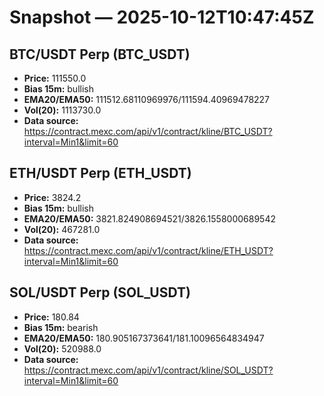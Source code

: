 # Snapshot — 2025-10-12T10:47:45Z

## BTC/USDT Perp (BTC_USDT)
- **Price:** 111550.0
- **Bias 15m:** bullish
- **EMA20/EMA50:** 111512.68110969976/111594.40969478227
- **Vol(20):** 1113730.0
- **Data source:** https://contract.mexc.com/api/v1/contract/kline/BTC_USDT?interval=Min1&limit=60

## ETH/USDT Perp (ETH_USDT)
- **Price:** 3824.2
- **Bias 15m:** bullish
- **EMA20/EMA50:** 3821.824908694521/3826.1558000689542
- **Vol(20):** 467281.0
- **Data source:** https://contract.mexc.com/api/v1/contract/kline/ETH_USDT?interval=Min1&limit=60

## SOL/USDT Perp (SOL_USDT)
- **Price:** 180.84
- **Bias 15m:** bearish
- **EMA20/EMA50:** 180.905167373641/181.10096564834947
- **Vol(20):** 520988.0
- **Data source:** https://contract.mexc.com/api/v1/contract/kline/SOL_USDT?interval=Min1&limit=60
